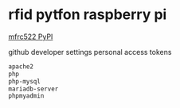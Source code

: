 # rfid pytfon raspberry pi
[mfrc522 PyPI](https://pypi.org/project/mfrc522/#description)  

github developer settings personal access tokens  

```bash
apache2
php
php-mysql
mariadb-server
phpmyadmin
```
